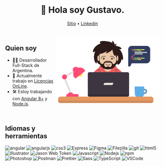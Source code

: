 <h1 align="center">👋 Hola soy Gustavo.</h1>
<p align="center">
  <a href="https://gustavokoutian.com">Sitio</a>  •
  <a href="https://www.linkedin.com/in/gkoutian">Linkedin</a>
</p>

<br />

<img align="right" alt="GIF" src="yo.png" width="340px" style="margin-bottom: 100px"/>

## Quien soy

- 🙍‍♂️ Desarrollador Full-Stack de Argentina.
- 💼 Actualmente trabajo en [Licencias OnLine](http://licenciasonline.com/).
- 🛠️ Estoy trabajando con [Angular 8+](https://angular.io/) y [Node.js](https://nodejs.org/es/).

<br />

## Idiomas y herramientas
<p>
  <img alt="angular" src="https://img.shields.io/badge/-Angular-DD0031?style=flat&logo=angular&logoColor=white" />
  <img alt="angularjs" src="https://img.shields.io/badge/-AngularJS-E23237?style=flat&logo=angularjs&logoColor=white" />
  <img alt="css3" src="https://img.shields.io/badge/-CSS3-1572B6?style=flat&logo=css3&logoColor=white" />
  <img alt="Express" src="https://img.shields.io/badge/-Express-000000?style=flat&logo=express&logoColor=white" />
  <img alt="Figma" src="https://img.shields.io/badge/-Figma-F24E1E?style=flat&logo=figma&logoColor=white" />
  <img alt="Filezilla" src="https://img.shields.io/badge/-Filezilla-BF0000?style=flat&logo=FileZilla&logoColor=white" />
  <img alt="git" src="https://img.shields.io/badge/-Git-F05032?style=flat&logo=git&logoColor=white" />
  <img alt="html5" src="https://img.shields.io/badge/-HTML5-E34F26?style=flat&logo=html5&logoColor=white" />
  <img alt="Illustrator" src="https://img.shields.io/badge/-Illustrator-FF9A00?style=flat&logo=adobe-illustrator&logoColor=333333" />
  <img alt="Jason Web Token" src="https://img.shields.io/badge/-JWT-000000?style=flat&logo=json-web-tokens&logoColor=white" />
  <img alt="Javascript" src="https://img.shields.io/badge/-Javascript-F7DF1E?style=flat&logo=javascript&logoColor=333333" />
  <img alt="Nodejs" src="https://img.shields.io/badge/-Nodejs-339933?style=flat&logo=node-dot-js&logoColor=white" />
  <img alt="npm" src="https://img.shields.io/badge/-NPM-CB3837?style=flat&logo=npm&logoColor=white" />
  <img alt="Photoshop" src="https://img.shields.io/badge/-Photoshop-31A8FF?style=flat&logo=adobe-photoshop&logoColor=white" />
  <img alt="Postman" src="https://img.shields.io/badge/-Postman-FF6C37?style=flat&logo=Postman&logoColor=white" />
  <img alt="Prettier" src="https://img.shields.io/badge/-Prettier-F7B93E?style=flat&logo=prettier&logoColor=333333" />
  <img alt="Sass" src="https://img.shields.io/badge/-Sass-CC6699?style=flat&logo=sass&logoColor=white" />
  <img alt="TypeScript" src="https://img.shields.io/badge/-TypeScript-007ACC?style=flat&logo=typescript&logoColor=white" />
  <img alt="VSCode" src="https://img.shields.io/badge/-VS%20Code-007ACC?style=flat&logo=visual-studio-code&logoColor=white" />
</p>
